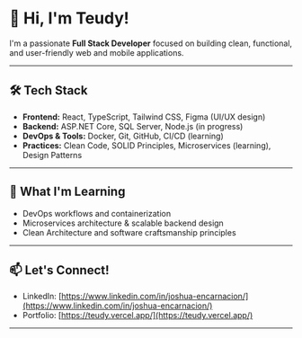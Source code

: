 # 👋 Hi, I'm Teudy!

I'm a passionate **Full Stack Developer** focused on building clean, functional, and user-friendly web and mobile applications.

---

## 🛠 Tech Stack

- **Frontend:** React, TypeScript, Tailwind CSS, Figma (UI/UX design)  
- **Backend:** ASP.NET Core, SQL Server, Node.js (in progress)  
- **DevOps & Tools:** Docker, Git, GitHub, CI/CD (learning)  
- **Practices:** Clean Code, SOLID Principles, Microservices (learning), Design Patterns 

---

## 🎯 What I'm Learning

- DevOps workflows and containerization  
- Microservices architecture & scalable backend design  
- Clean Architecture and software craftsmanship principles  

---

## 📫 Let's Connect!

- LinkedIn: [https://www.linkedin.com/in/joshua-encarnacion/](https://www.linkedin.com/in/joshua-encarnacion/)  
- Portfolio: [https://teudy.vercel.app/](https://teudy.vercel.app/)  

---
